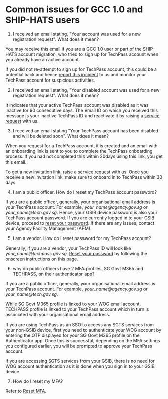 # Common issues for GCC 1.0 and SHIP-HATS users

1. I received an email stating, "Your account was used for a new registration request". What does it mean?

You may receive this email if you are a GCC 1.0 user or part of the SHIP-HATS account migration, who tried to sign up for TechPass account when you already have an active account.

If you did not re-attempt to sign up for TechPass account, this could be a potential hack and hence [report this incident][service-request] to us and monitor your TechPass account for suspicious activities.

2. I received an email stating, "Your disabled account was used for a new registration request". What does it mean?

It indicates that your active TechPass account was disabled as it was inactive for 90 consecutive days. The email ID on which you received this message is your inactive TechPass ID and reactivate it by raising a [service request][service-request] with us.

3. I received an email stating "Your TechPass account has been disabled and will be deleted soon". What does it mean?

When you request for a TechPass account, it is created and an email with an onboarding link is sent to you to complete the TechPass onboarding process. If you had not completed this within 30days using this link, you get this email.

To get a new invitation link, raise a [service request][service-request] with us. Once you receive a new invitation link, make sure to onboard in to TechPass within 30 days.

4. I am a public officer. How do I reset my TechPass account password?

If you are a public officer, generally, your organisational email address is your TechPass account. For example, *your_name<span>@</span>agency.gov.sg* or *your_name<span>@</span>tech.gov.sg*. Hence, your GSIB device password is also your TechPass account password. If you are currently logged in to your GSIB device, proceed to [reset your password][reset-password-gsib]. If there are any issues, contact your Agency Facility Management (AFM).

5. I am a vendor. How do I reset password for my TechPass account?

Generally, if you are a vendor, your TechPass ID will look like *your_name<span>@</span>techpass.gov.sg*.
[Reset your password][reset-password-vendor] by following the onscreen instructions on this page.

6. why do public officers have 2 MFA profiles, SG Govt M365 and TECHPASS, on their authenticator app?

If you are a public officer, generally, your organisational email address is your TechPass account. For example, *your_name<span>@</span>agency.gov.sg* or *your_name<span>@</span>tech.gov.sg*.

While SG Govt M365 profile is linked to your WOG email account, TECHPASS profile is linked to your TechPass account which in turn is associated with your organisational email address.

If you are using TechPass as an SSO to access any SGTS services from your non-GSIB device, first you need to authenticate your WOG account by entering the OTP displayed for your SG Govt M365 profile on the Authenticator app. Once this is successful, depending on the MFA settings you configured earlier, you will be prompted to approve your TechPass account.

If you are accessing SGTS services from your GSIB, there is no need for WOG account authentication as it is done when you sign in to your GSIB device.

7. How do I reset my MFA?

Refer to [Reset MFA][reset-mfa].


[service-request]: https://go.gov.sg/techpass-sr
[reset-password-gsib]: https://itsm.sgnet.gov.sg/sp3
[reset-password-vendor]: https://passwordreset.microsoftonline.com/
[reset-mfa]: ../reset-mfa.md
